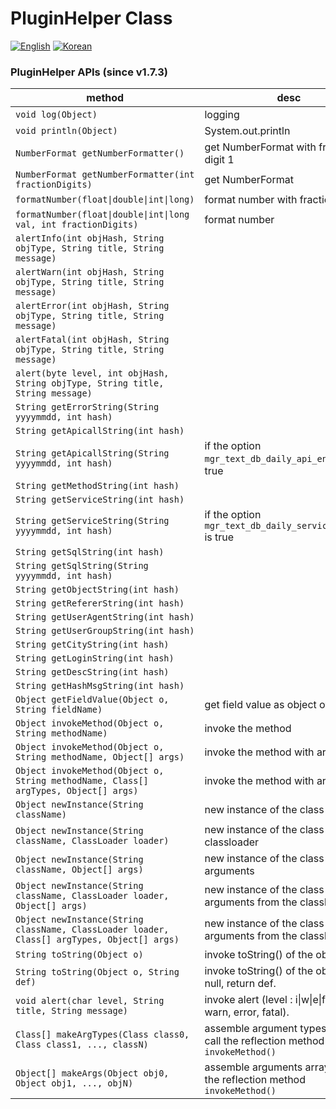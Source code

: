 # PluginHelper Class
[![English](https://img.shields.io/badge/language-English-orange.svg)](PluginHelper-API.md) [![Korean](https://img.shields.io/badge/language-Korean-blue.svg)](PluginHelper-API_kr.md)

### PluginHelper APIs (since v1.7.3)

| method | desc |
| ------------ | ---------- |
| ```void log(Object)```                                                      | logging   |
| ```void println(Object)```                                                  | System.out.println   |
| ```NumberFormat getNumberFormatter()```                                     | get NumberFormat with fraction digit 1   |
| ```NumberFormat getNumberFormatter(int fractionDigits)```                   | get NumberFormat   |
| ```formatNumber(float\|double\|int\|long)```                                   | format number with fraction digit 1  |
| ```formatNumber(float\|double\|int\|long val, int fractionDigits)```           | format number  |
| ```alertInfo(int objHash, String objType, String title, String message)```  |    |
| ```alertWarn(int objHash, String objType, String title, String message)```  |    |
| ```alertError(int objHash, String objType, String title, String message)```  |    |
| ```alertFatal(int objHash, String objType, String title, String message)```  |    |
| ```alert(byte level, int objHash, String objType, String title, String message)```  |    |
| ```String getErrorString(String yyyymmdd, int hash)```                      |    |
| ```String getApicallString(int hash)```                                     |    |
| ```String getApicallString(String yyyymmdd, int hash)```                    | if the option ```mgr_text_db_daily_api_enabled``` is true |
| ```String getMethodString(int hash)```                                      |    |
| ```String getServiceString(int hash)```                                     |    |
| ```String getServiceString(String yyyymmdd, int hash)```                    | if the option ```mgr_text_db_daily_service_enabled``` is true |
| ```String getSqlString(int hash)```                                         |    |
| ```String getSqlString(String yyyymmdd, int hash)```                        |    |
| ```String getObjectString(int hash)```                                      |    |
| ```String getRefererString(int hash)```                                     |    |
| ```String getUserAgentString(int hash)```                                   |    |
| ```String getUserGroupString(int hash)```                                   |    |
| ```String getCityString(int hash)```                                        |    |
| ```String getLoginString(int hash)```                                       |    |
| ```String getDescString(int hash)```                                        |    |
| ```String getHashMsgString(int hash)```                                     |    |
| ```Object getFieldValue(Object o, String fieldName)```         | get field value as object of 'o'    |
| ```Object invokeMethod(Object o, String methodName)```         | invoke the method    |
| ```Object invokeMethod(Object o, String methodName, Object[] args)```         | invoke the method with args    |
| ```Object invokeMethod(Object o, String methodName, Class[] argTypes, Object[] args)```         | invoke the method with args    |
| ```Object newInstance(String className)```         | new instance of the class    |
| ```Object newInstance(String className, ClassLoader loader)```         | new instance of the class from the classloader    |
| ```Object newInstance(String className, Object[] args)```         | new instance of the class with arguments    |
| ```Object newInstance(String className, ClassLoader loader, Object[] args)```         | new instance of the class with arguments from the classloader    |
| ```Object newInstance(String className, ClassLoader loader, Class[] argTypes, Object[] args)```         | new instance of the class with arguments from the classloader    |
| ```String toString(Object o)```         | invoke toString() of the object    |
| ```String toString(Object o, String def)```         | invoke toString() of the object, if null, return def.    |
| ```void alert(char level, String title, String message)```         | invoke alert (level : i\|w\|e\|f as info, warn, error, fatal).    |
| ```Class[] makeArgTypes(Class class0, Class class1, ..., classN)```         | assemble argument types array to call the reflection method ```invokeMethod()```    |
| ```Object[] makeArgs(Object obj0, Object obj1, ..., objN)```         | assemble arguments array to call the reflection method ```invokeMethod()```     |